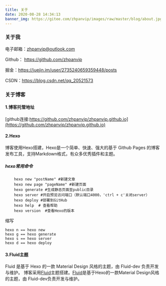 ```yaml
---
title: 关于
date: 2020-08-28 14:34:13
banner_img: https://gitee.com/zhpanvip/images/raw/master/blog/about.jpg
---
```


###  关于我

电子邮箱：zhpanvip@outlook.com

Github： https://github.com/zhpanvip

掘金：https://juejin.im/user/2735240659359448/posts

CSDN：https://blog.csdn.net/qq_20521573

###  关于博客

#### 1.博客托管地址

[github连接:https://github.com/zhpanvip/zhpanvip.github.io](https://github.com/zhpanvip/zhpanvip.github.io)

#### 2.Hexo

博客使用Hexo搭建，Hexo是一个简单、快速、强大的基于 Github Pages 的博客发布工具，支持Markdown格式，有众多优秀插件和主题。

##### hexo常用命令

```
	hexo new "postName" #新建文章
	hexo new page "pageName" #新建页面
	hexo generate #生成静态页面至public目录
	hexo server #开启预览访问端口（默认端口4000，'ctrl + c'关闭server）
	hexo deploy #部署到GitHub
	hexo help  # 查看帮助
	hexo version  #查看Hexo的版本
```
缩写

```
hexo n == hexo new
hexo g == hexo generate
hexo s == hexo server
hexo d == hexo deploy 
```
#### 3.Fluid主题

Fluid 是基于 Hexo 的一款 Material Design 风格的主题，由 Fluid-dev 负责开发与维护。
    博客采用<a color="red" href="https://github.com/fluid-dev/hexo-theme-fluid">Fluid</a>主题搭建。<a color="red" href="https://github.com/fluid-dev/hexo-theme-fluid">Fluid</a>是基于Hexo的一款Material Design风格的主题，由 Fluid-dev负责开发与维护。